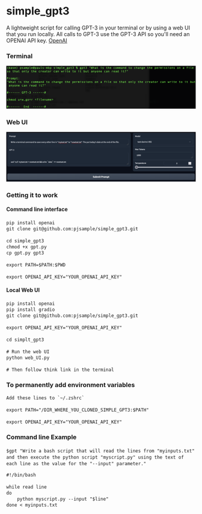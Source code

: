 # simple_gpt3
A lightweight script for calling GPT-3 in your terminal or by using a web UI that you run locally. All calls to GPT-3 use the GPT-3 API so you'll need an OPENAI API key. [OpenAI](https://openai.com/api/)

### Terminal
![Terminal Example](https://github.com/pjsample/simple_gpt3/blob/main/images/terminal_example.png)
### Web UI
![WebUI Example](https://github.com/pjsample/simple_gpt3/blob/main/images/webUI_example.png)

### Getting it to work
#### Command line interface
```
pip install openai
git clone git@github.com:pjsample/simple_gpt3.git

cd simple_gpt3
chmod +x gpt.py
cp gpt.py gpt3

export PATH=$PATH:$PWD

export OPENAI_API_KEY="YOUR_OPENAI_API_KEY"
```

#### Local Web UI
```
pip install openai
pip install gradio
git clone git@github.com:pjsample/simple_gpt3.git

export OPENAI_API_KEY="YOUR_OPENAI_API_KEY"

cd simplt_gpt3

# Run the web UI
python web_UI.py

# Then follow think link in the terminal
```

### To permanently add environment variables
```
Add these lines to `~/.zshrc`

export PATH="/DIR_WHERE_YOU_CLONED_SIMPLE_GPT3:$PATH"

export OPENAI_API_KEY="YOUR_OPENAI_API_KEY"
```

### Command line Example
`$gpt "Write a bash script that will read the lines from "myinputs.txt" and then execute the python script "myscript.py" using the text of each line as the value for the "--input" parameter."`

```
#!/bin/bash

while read line
do
    python myscript.py --input "$line"
done < myinputs.txt
```
